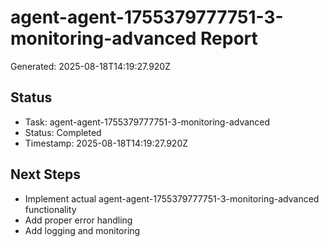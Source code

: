 # agent-agent-1755379777751-3-monitoring-advanced Report

Generated: 2025-08-18T14:19:27.920Z

## Status
- Task: agent-agent-1755379777751-3-monitoring-advanced
- Status: Completed
- Timestamp: 2025-08-18T14:19:27.920Z

## Next Steps
- Implement actual agent-agent-1755379777751-3-monitoring-advanced functionality
- Add proper error handling
- Add logging and monitoring
